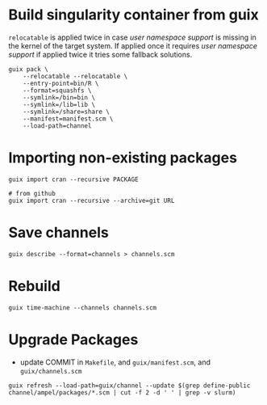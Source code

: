 # Build singularity container from guix

`relocatable` is applied twice in case *user namespace support* is missing in
the kernel of the target system. If applied once it requires
*user namespace support* if applied twice it tries some fallback solutions.
```
guix pack \
    --relocatable --relocatable \
    --entry-point=bin/R \
    --format=squashfs \
    --symlink=/bin=bin \
    --symlink=/lib=lib \
    --symlink=/share=share \
    --manifest=manifest.scm \
    --load-path=channel
```

# Importing non-existing packages

```
guix import cran --recursive PACKAGE

# from github
guix import cran --recursive --archive=git URL
```

# Save channels

```
guix describe --format=channels > channels.scm
```

# Rebuild

```
guix time-machine --channels channels.scm
```

# Upgrade Packages

- update COMMIT in `Makefile`, and `guix/manifest.scm`, and `guix/channels.scm`

```
guix refresh --load-path=guix/channel --update $(grep define-public channel/ampel/packages/*.scm | cut -f 2 -d ' ' | grep -v slurm)
```
